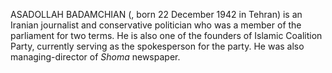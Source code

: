 ASADOLLAH BADAMCHIAN (, born 22 December 1942 in Tehran) is an Iranian journalist and conservative politician who was a member of the parliament for two terms. He is also one of the founders of Islamic Coalition Party, currently serving as the spokesperson for the party. He was also managing-director of _Shoma_ newspaper.
